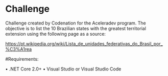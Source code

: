 # Challenge 

Challenge created by Codenation for the Aceleradev program. 
The objective is to list the 10 Brazilian states with the greatest territorial extension using the following page as a source: 

https://pt.wikipedia.org/wiki/Lista_de_unidades_federativas_do_Brasil_por_%C3%A1rea

#Requirements:

• .NET Core 2.0+
• Visual Studio or Visual Studio Code
